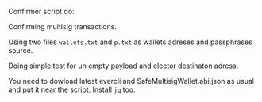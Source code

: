 Confirmer script do:

Confirming multisig transactions.

Using two files `wallets.txt` and `p.txt` as wallets adreses and passphrases source.

Doing simple test for un empty payload and elector destinaton adress.


You need to dowload latest evercli and SafeMultisigWallet.abi.json as usual and put it near the script.
Install `jq` too.

